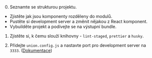 0. Seznamte se strukturou projektu.
- Zjistěte jak jsou komponenty rozděleny do modulů.
- Pustěte si development server a změnit nějakou z React komponent.
- Vybuilděte projekt a podívejte se na výstupní bundle.

1. Zjistěte si, k čemu slouží knihovny - `lint-staged`, `prettier` a `husky`.

2. Přidejte `union.config.js` a nastavte port pro development server na `3333`. \([Dokumentace](https://react-union.org/scripts-configuration#devserver)\)